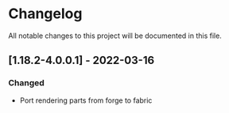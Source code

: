 # Changelog
All notable changes to this project will be documented in this file.

## [1.18.2-4.0.0.1] - 2022-03-16
### Changed
 - Port rendering parts from forge to fabric